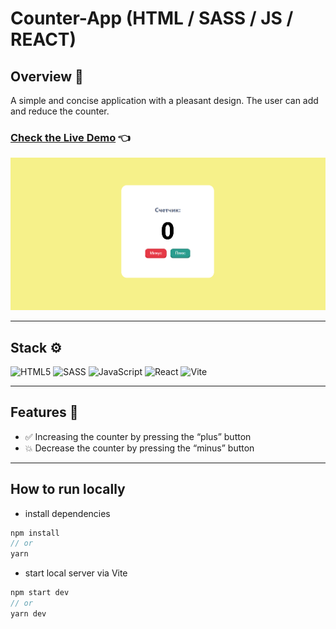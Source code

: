 # Counter-App (HTML / SASS / JS / REACT)

## Overview 🌟
A simple and concise application with a pleasant design. The user can add and reduce the counter.

### [Check the Live Demo](https://subbotinroman.github.io/counter-app/) 👈

<img alt="ToDo-List preview" src="public/preview.png">

***
## Stack ⚙️

![HTML5](https://img.shields.io/badge/html5-%23E34F26.svg?style=for-the-badge&logo=html5&logoColor=white)
![SASS](https://img.shields.io/badge/SASS-hotpink.svg?style=for-the-badge&logo=SASS&logoColor=white)
![JavaScript](https://img.shields.io/badge/JavaScript-323330?style=for-the-badge&logo=javascript&logoColor=F7DF1E)
![React](https://img.shields.io/badge/react-%2320232a.svg?style=for-the-badge&logo=react&logoColor=%2361DAFB)
![Vite](https://img.shields.io/badge/vite-%23646CFF.svg?style=for-the-badge&logo=vite&logoColor=white)

***
## Features 🚀

- ✅ Increasing the counter by pressing the “plus” button
- 💥 Decrease the counter by pressing the “minus” button
***
## How to run locally

* install dependencies
```js
npm install
// or
yarn
```
* start local server via Vite
```js
npm start dev
// or
yarn dev
```



